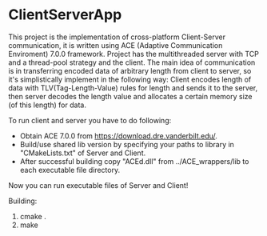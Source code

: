 # ClientServerApp

  This project is the implementation of cross-platform Client-Server communication, it is written using ACE (Adaptive Communication Enviroment) 7.0.0 framework.
Project has the multithreaded server with TCP and a thread-pool strategy and the client. 
The main idea of communication is in transferring encoded data of arbitrary length from client to server, so it's simplistically implement in the following way:
Client encodes length of data with TLV(Tag-Length-Value) rules for length and sends it to the server, then server decodes the length value and allocates a certain memory size (of this length) for data.

To run client and server you have to do following:
- Obtain ACE 7.0.0 from https://download.dre.vanderbilt.edu/.
- Build/use shared lib version by specifying your paths to library in "CMakeLists.txt" of Server and Client.
- After successful building copy "ACEd.dll" from ../ACE_wrappers/lib to each executable file directory.

Now you can run executable files of Server and Client!

Building:

1) cmake .
2) make
